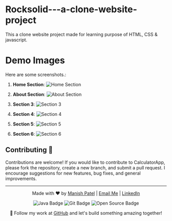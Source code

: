 # Rocksolid---a-clone-website-project
This a clone website project made for learning purpose of HTML, CSS &amp; javascript.

# Demo Images 

Here are some screenshots.:

1. **Home Section**:
   ![Home Section](https://github.com/its-maneeshk/.assets/blob/03458a309858a925fbce4ff3024ca50d225b3c81/Rocksolid---a-clone-website-project_Demo-images/Rocksolid_demo_image-1.png)

2. **About Section**:
   ![About Section](https://github.com/its-maneeshk/.assets/blob/03458a309858a925fbce4ff3024ca50d225b3c81/Rocksolid---a-clone-website-project_Demo-images/Rocksolid_demo_image-2.png)
   
3. **Section 3**: 
   ![Section 3](https://github.com/its-maneeshk/.assets/blob/03458a309858a925fbce4ff3024ca50d225b3c81/Rocksolid---a-clone-website-project_Demo-images/Rocksolid_demo_image-3.png)
4. **Section 4**: 
   ![Section 4](https://github.com/its-maneeshk/.assets/blob/03458a309858a925fbce4ff3024ca50d225b3c81/Rocksolid---a-clone-website-project_Demo-images/Rocksolid_demo_image-4.png)
5. **Section 5**: 
   ![Section 5](https://github.com/its-maneeshk/.assets/blob/03458a309858a925fbce4ff3024ca50d225b3c81/Rocksolid---a-clone-website-project_Demo-images/Rocksolid_demo_image-5.png)
6. **Section 6**: 
   ![Section 6](https://github.com/its-maneeshk/.assets/blob/03458a309858a925fbce4ff3024ca50d225b3c81/Rocksolid---a-clone-website-project_Demo-images/Rocksolid_demo_image-6.png)
   



## Contributing 🛂
Contributions are welcome! If you would like to contribute to CalculatorApp, please fork the repository, create a new branch, and submit a pull request. I encourage suggestions for new features, bug fixes, and general improvements.


---

<p align="center">
  Made with ❤️ by <a href="https://www.instagram.com/its_maneeshk_/" target="_blank">Manish Patel</a> | 
  <a href="mailto:maneeshkurmii@gmail.com">Email Me</a> | 
  <a href="https://www.linkedin.com/in/itsmaneeshk/" target="_blank">LinkedIn</a>
</p>

<p align="center">
  <img src="https://img.shields.io/badge/Code-Java-blue?style=flat-square&logo=java" alt="Java Badge">
  <img src="https://img.shields.io/badge/Tool-Git-orange?style=flat-square&logo=git" alt="Git Badge">
  <img src="https://img.shields.io/badge/Project-Open%20Source-brightgreen?style=flat-square" alt="Open Source Badge">
</p>

<p align="center">
  🚀 Follow my work at <a href="https://github.com/its-maneeshk" target="_blank">GitHub</a> and let's build something amazing together!
</p>


